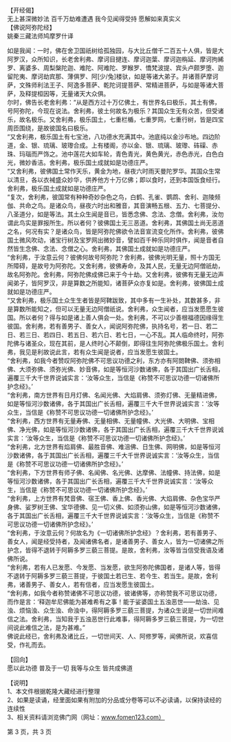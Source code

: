  【开经偈】  
  无上甚深微妙法 百千万劫难遭遇 我今见闻得受持 愿解如来真实义  
  【佛说阿弥陀经】  
  姚秦三藏法师鸠摩罗什译  
    
  如是我闻：一时，佛在舍卫国祇树给孤独园，与大比丘僧千二百五十人俱，皆是大阿罗汉，众所知识，长老舍利弗、摩诃目揵连、摩诃迦葉、摩诃迦栴延、摩诃拘絺罗、离婆多、周梨槃陀迦、难陀、阿难陀、罗睺罗、憍梵波提、宾头卢颇罗堕、迦留陀夷、摩诃劫宾那、薄俱罗、阿[少/兔]楼驮，如是等诸大弟子。并诸菩萨摩诃萨，文殊师利法王子、阿逸多菩萨、乾陀诃提菩萨、常精进菩萨，与如是等诸大菩萨，及释提桓因等，无量诸天大众俱。  
  尔时，佛告长老舍利弗：“从是西方过十万亿佛土，有世界名曰极乐，其土有佛，号阿弥陀，今现在说法。舍利弗，彼土何故名为极乐？其国众生无有众苦，但受诸乐，故名极乐。又舍利弗，极乐国土，七重栏楯，七重罗网，七重行树，皆是四宝周匝围绕，是故彼国名曰极乐。  
  “又舍利弗，极乐国土有七宝池，八功德水充满其中。池底纯以金沙布地。四边阶道，金、银、琉璃、玻瓈合成。上有楼阁，亦以金、银、琉璃、玻瓈、砗磲、赤珠、玛瑙而严饰之。池中莲花大如车轮，青色青光，黄色黄光，赤色赤光，白色白光，微妙香洁。舍利弗，极乐国土成就如是功德庄严。  
  “又舍利弗，彼佛国土常作天乐，黄金为地，昼夜六时雨天曼陀罗华。其国众生常以清旦，各以衣裓盛众妙华，供养他方十万亿佛；即以食时，还到本国饭食经行。舍利弗，极乐国土成就如是功德庄严。  
  “复次，舍利弗，彼国常有种种奇妙杂色之鸟，白鹤、孔雀、鹦鹉、舍利、迦陵频伽、共命之鸟。是诸众鸟，昼夜六时出和雅音，其音演畅五根、五力、七菩提分、八圣道分，如是等法。其土众生闻是音已，皆悉念佛、念法、念僧。舍利弗，汝勿谓此鸟实是罪报所生。所以者何？彼佛国土无三恶道。舍利弗，其佛国土尚无恶道之名，何况有实？是诸众鸟，皆是阿弥陀佛欲令法音宣流变化所作。舍利弗，彼佛国土微风吹动，诸宝行树及宝罗网出微妙音，譬如百千种乐同时俱作，闻是音者自然皆生念佛、念法、念僧之心。舍利弗，其佛国土成就如是功德庄严。  
  “舍利弗，于汝意云何？彼佛何故号阿弥陀？舍利弗，彼佛光明无量，照十方国无所障碍，是故号为阿弥陀。又舍利弗，彼佛寿命，及其人民，无量无边阿僧祇劫，故名阿弥陀。舍利弗，阿弥陀佛成佛已来于今十劫。又舍利弗，彼佛有无量无边声闻弟子，皆阿罗汉，非是算数之所能知，诸菩萨众亦复如是。舍利弗，彼佛国土成就如是功德庄严。  
  “又舍利弗，极乐国土众生生者皆是阿鞞跋致，其中多有一生补处，其数甚多，非是算数所能知之，但可以无量无边阿僧祇说。舍利弗，众生闻者，应当发愿愿生彼国。所以者何？得与如是诸上善人俱会一处。舍利弗，不可以少善根福德因缘得生彼国。舍利弗，若有善男子、善女人，闻说阿弥陀佛，执持名号，若一日、若二日、若三日、若四日、若五日、若六日、若七日，一心不乱。其人临命终时，阿弥陀佛与诸圣众，现在其前，是人终时心不颠倒，即得往生阿弥陀佛极乐国土。舍利弗，我见是利故说此言，若有众生闻是说者，应当发愿生彼国土。  
  “舍利弗，如我今者赞叹阿弥陀佛不可思议功德之利，东方亦有阿閦鞞佛、须弥相佛、大须弥佛、须弥光佛、妙音佛，如是等恒河沙数诸佛，各于其国出广长舌相，遍覆三千大千世界说诚实言：‘汝等众生，当信是《称赞不可思议功德一切诸佛所护念经》。’  
  “舍利弗，南方世界有日月灯佛、名闻光佛、大焰肩佛、须弥灯佛、无量精进佛，如是等恒河沙数诸佛，各于其国出广长舌相，遍覆三千大千世界说诚实言：‘汝等众生，当信是《称赞不可思议功德一切诸佛所护念经》。’  
  “舍利弗，西方世界有无量寿佛、无量相佛、无量幢佛、大光佛、大明佛、宝相佛、净光佛，如是等恒河沙数诸佛，各于其国出广长舌相，遍覆三千大千世界说诚实言：‘汝等众生，当信是《称赞不可思议功德一切诸佛所护念经》。’  
  “舍利弗，北方世界有焰肩佛、最胜音佛、难沮佛、日生佛、网明佛，如是等恒河沙数诸佛，各于其国出广长舌相，遍覆三千大千世界说诚实言：‘汝等众生，当信是《称赞不可思议功德一切诸佛所护念经》。’  
  “舍利弗，下方世界有师子佛、名闻佛、名光佛、达摩佛、法幢佛、持法佛，如是等恒河沙数诸佛，各于其国出广长舌相，遍覆三千大千世界说诚实言：‘汝等众生，当信是《称赞不可思议功德一切诸佛所护念经》。’  
  “舍利弗，上方世界有梵音佛、宿王佛、香上佛、香光佛、大焰肩佛、杂色宝华严身佛、娑罗树王佛、宝华德佛、见一切义佛、如须弥山佛，如是等恒河沙数诸佛，各于其国出广长舌相，遍覆三千大千世界说诚实言：‘汝等众生，当信是《称赞不可思议功德一切诸佛所护念经》。’  
  “舍利弗，于汝意云何？何故名为《一切诸佛所护念经》？舍利弗，若有善男子、善女人，闻是经受持者，及闻诸佛名者，是诸善男子、善女人，皆为一切诸佛之所护念，皆得不退转于阿耨多罗三藐三菩提。是故，舍利弗，汝等皆当信受我语及诸佛所说。  
  “舍利弗，若有人已发愿、今发愿、当发愿，欲生阿弥陀佛国者，是诸人等，皆得不退转于阿耨多罗三藐三菩提，于彼国土若已生、若今生、若当生。是故，舍利弗，诸善男子、善女人，若有信者，应当发愿生彼国土。  
  “舍利弗，如我今者称赞诸佛不可思议功德，彼诸佛等，亦称赞我不可思议功德，而作是言：‘释迦牟尼佛能为甚难希有之事！能于娑婆国土五浊恶世——劫浊、见浊、烦恼浊、众生浊、命浊中，得阿耨多罗三藐三菩提，为诸众生说是一切世间难信之法。舍利弗，当知我于五浊恶世行此难事，得阿耨多罗三藐三菩提，为一切世间说此难信之法，是为甚难。”  
  佛说此经已，舍利弗及诸比丘，一切世间天、人、阿修罗等，闻佛所说，欢喜信受，作礼而去。  
    
  【回向】  
  愿以此功德 普及于一切 我等与众生 皆共成佛道  
    
  【说明】  
  1、本文件根据乾隆大藏经进行整理  
  2、如果是读诵，经里面如果有附加的分品或分卷等可以不必读诵，以保持读经的连续性  
  3、相关资料请浏览佛门网（网址：www.fomen123.com）  
    
    
    
  第 3 页，共 3 页  
    
    
